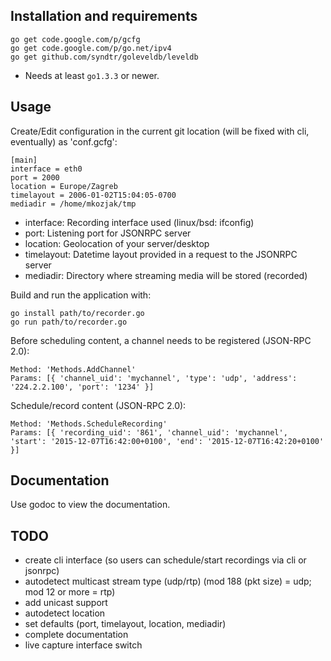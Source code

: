 Installation and requirements
-----------
    go get code.google.com/p/gcfg
    go get code.google.com/p/go.net/ipv4
    go get github.com/syndtr/goleveldb/leveldb

* Needs at least `go1.3.3` or newer.

Usage
-----------

Create/Edit configuration in the current git location (will be fixed with cli, eventually) as 'conf.gcfg':

    [main]
    interface = eth0
    port = 2000
    location = Europe/Zagreb
    timelayout = 2006-01-02T15:04:05-0700
    mediadir = /home/mkozjak/tmp

* interface: Recording interface used (linux/bsd: ifconfig)
* port: Listening port for JSONRPC server
* location: Geolocation of your server/desktop
* timelayout: Datetime layout provided in a request to the JSONRPC server
* mediadir: Directory where streaming media will be stored (recorded)

Build and run the application with:

    go install path/to/recorder.go
    go run path/to/recorder.go

Before scheduling content, a channel needs to be registered (JSON-RPC 2.0):

    Method: 'Methods.AddChannel'
    Params: [{ 'channel_uid': 'mychannel', 'type': 'udp', 'address': '224.2.2.100', 'port': '1234' }]

Schedule/record content (JSON-RPC 2.0):

    Method: 'Methods.ScheduleRecording'
    Params: [{ 'recording_uid': '861', 'channel_uid': 'mychannel', 'start': '2015-12-07T16:42:00+0100', 'end': '2015-12-07T16:42:20+0100' }]

Documentation
-----------

Use godoc to view the documentation.

TODO
-----------

* create cli interface (so users can schedule/start recordings via cli or jsonrpc)
* autodetect multicast stream type (udp/rtp) (mod 188 (pkt size) = udp; mod 12 or more = rtp)
* add unicast support
* autodetect location
* set defaults (port, timelayout, location, mediadir)
* complete documentation
* live capture interface switch
